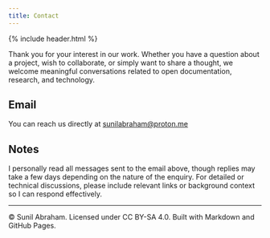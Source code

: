 ```yaml
---
title: Contact
---
```

{% include header.html %}

<section class="main-content">
  <p>
    Thank you for your interest in our work.  
    Whether you have a question about a project, wish to collaborate, or simply want to share a thought, we welcome meaningful conversations related to open documentation, research, and technology.
  </p>

  <h2>Email</h2>
  <p>
    You can reach us directly at  
    <a href="mailto:sunilabraham@proton.me">sunilabraham@proton.me</a>
  </p>


  <h2>Notes</h2>
  <p>
    I personally read all messages sent to the email above, though replies may take a few days depending on the nature of the enquiry.  
    For detailed or technical discussions, please include relevant links or background context so I can respond effectively.
  </p>

  <hr>

  <footer>
    © Sunil Abraham. Licensed under CC BY-SA 4.0.  
    Built with Markdown and GitHub Pages.
  </footer>
</section>
